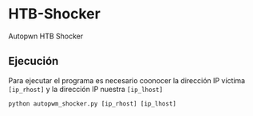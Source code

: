 # HTB-Shocker
Autopwn HTB Shocker

## Ejecución

Para ejecutar el programa es necesario coonocer la dirección IP víctima `[ip_rhost]` y la dirección IP nuestra `[ip_lhost]`

```
python autopwm_shocker.py [ip_rhost] [ip_lhost]
```
